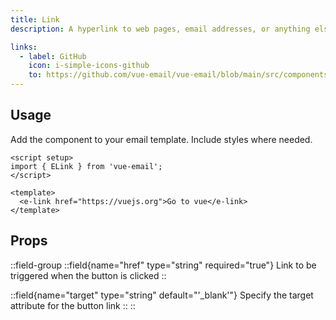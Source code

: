 ```yaml
---
title: Link
description: A hyperlink to web pages, email addresses, or anything else a URL can address.

links:
  - label: GitHub
    icon: i-simple-icons-github
    to: https://github.com/vue-email/vue-email/blob/main/src/components/ELink.vue
---
```



## Usage
Add the component to your email template. Include styles where needed.

```vue
<script setup>
import { ELink } from 'vue-email';
</script>

<template>
  <e-link href="https://vuejs.org">Go to vue</e-link>
</template>
```

## Props

::field-group
  ::field{name="href" type="string" required="true"}
  Link to be triggered when the button is clicked
  ::

  ::field{name="target" type="string" default="'_blank'"}
  Specify the target attribute for the button link
  ::
::
